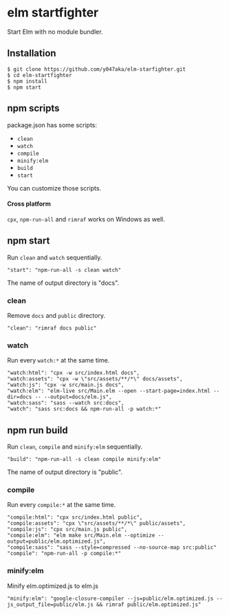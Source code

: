 # elm startfighter

Start Elm with no module bundler.


## Installation

```
$ git clone https://github.com/y047aka/elm-starfighter.git
$ cd elm-startfighter
$ npm install
$ npm start
```


## npm scripts

package.json has some scripts:

- `clean`
- `watch`
- `compile`
- `minify:elm`
- `build`
- `start`

You can customize those scripts.

#### Cross platform
`cpx`, `npm-run-all` and `rimraf` works on Windows as well.


## npm start

Run `clean` and `watch` sequentially.

```
"start": "npm-run-all -s clean watch"
```

The name of output directory is "docs".

### clean

Remove `docs` and `public` directory.

```
"clean": "rimraf docs public"
```

### watch

Run every `watch:*` at the same time.

```
"watch:html": "cpx -w src/index.html docs",
"watch:assets": "cpx -w \"src/assets/**/*\" docs/assets",
"watch:js": "cpx -w src/main.js docs",
"watch:elm": "elm-live src/Main.elm --open --start-page=index.html --dir=docs -- --output=docs/elm.js",
"watch:sass": "sass --watch src:docs",
"watch": "sass src:docs && npm-run-all -p watch:*"
```


## npm run build

Run `clean`, `compile` and `minify:elm` sequentially.

```
"build": "npm-run-all -s clean compile minify:elm"
```

The name of output directory is "public".

### compile

Run every `compile:*` at the same time.

```
"compile:html": "cpx src/index.html public",
"compile:assets": "cpx \"src/assets/**/*\" public/assets",
"compile:js": "cpx src/main.js public",
"compile:elm": "elm make src/Main.elm --optimize --output=public/elm.optimized.js",
"compile:sass": "sass --style=compressed --no-source-map src:public"
"compile": "npm-run-all -p compile:*"
```

### minify:elm

Minify elm.optimized.js to elm.js

```
"minify:elm": "google-closure-compiler --js=public/elm.optimized.js --js_output_file=public/elm.js && rimraf public/elm.optimized.js"
```
